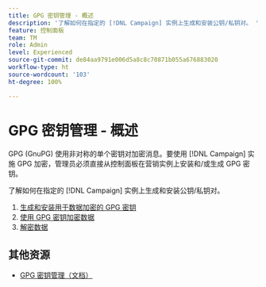 ```yaml
---
title: GPG 密钥管理 - 概述
description: '了解如何在指定的 [!DNL Campaign] 实例上生成和安装公钥/私钥对。 '
feature: 控制面板
team: TM
role: Admin
level: Experienced
source-git-commit: de84aa9791e006d5a8c8c70871b055a676883020
workflow-type: ht
source-wordcount: '103'
ht-degree: 100%

---
```


# GPG 密钥管理 - 概述

GPG (GnuPG) 使用非对称的单个密钥对加密消息。要使用 [!DNL Campaign] 实施 GPG 加密，管理员必须直接从控制面板在营销实例上安装和/或生成 GPG 密钥。

了解如何在指定的 [!DNL Campaign] 实例上生成和安装公钥/私钥对。

1. [生成和安装用于数据加密的 GPG 密钥](./generate-and-install-gpg-keys.md)
2. [使用 GPG 密钥加密数据](./use-a-gpg-key-to-encrypt-data.md)
3. [解密数据](./decrypt-data.md)

## 其他资源

* [GPG 密钥管理（文档）](https://experienceleague.adobe.com/docs/control-panel/using/instances-settings/gpg-keys-management.html?lang=zh-Hans)
